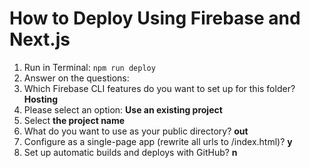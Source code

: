 # How to Deploy Using Firebase and Next.js

1. Run in Terminal: `npm run deploy`
1. Answer on the questions:
  1. Which Firebase CLI features do you want to set up for this folder? **Hosting** 
  1. Please select an option: **Use an existing project**
  1. Select **the project name**
  1. What do you want to use as your public directory? **out**
  1. Configure as a single-page app (rewrite all urls to /index.html)? **y**
  1. Set up automatic builds and deploys with GitHub? **n**